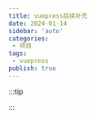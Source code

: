```yaml
---
title: vuepress后续补充
date: 2024-01-14
sidebar: 'auto'
categories:
 - 项目
tags:
 - vuepress
publish: true
---
```



:::tip

:::

